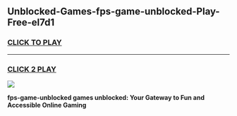 
## Unblocked-Games-fps-game-unblocked-Play-Free-el7d1
<h3>
<a href="https://premium76.site?title=fps-game-unblocked&ref=09A">CLICK TO PLAY</a></h3>
<hr>

<h3>
<a href="https://premium76.site?title=fps-game-unblocked&ref=09A">CLICK 2 PLAY</a>
  
</h3>

<a href="https://premium76.site?title=fps-game-unblocked&ref=09A"><img src="https://clearcache.store/games.png"></a>


**fps-game-unblocked games unblocked: Your Gateway to Fun and Accessible Online Gaming**
